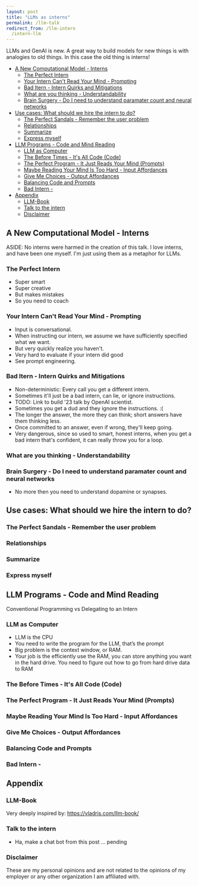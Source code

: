 ```yaml
---
layout: post
title: "LLMs as interns"
permalink: /llm-talk
redirect_from: /llm-intern
  /intern-llm
---
```


LLMs and GenAI is new. A great way to build models for new things is with analogies to old things. In this case the old thing is interns!

<!-- prettier-ignore-start -->
<!-- vim-markdown-toc GFM -->

- [A New Computational Model - Interns](#a-new-computational-model---interns)
    - [The Perfect Intern](#the-perfect-intern)
    - [Your Intern Can't Read Your Mind - Prompting](#your-intern-cant-read-your-mind---prompting)
    - [Bad Itern - Intern Quirks and Mitigations](#bad-itern---intern-quirks-and-mitigations)
    - [What are you thinking - Understandability](#what-are-you-thinking---understandability)
    - [Brain Surgery - Do I need to understand paramater count and neural networks](#brain-surgery---do-i-need-to-understand-paramater-count-and-neural-networks)
- [Use cases: What should we hire the intern to do?](#use-cases-what-should-we-hire-the-intern-to-do)
    - [The Perfect Sandals - Remember the user problem](#the-perfect-sandals---remember-the-user-problem)
    - [Relationships](#relationships)
    - [Summarize](#summarize)
    - [Express myself](#express-myself)
- [LLM Programs - Code and Mind Reading](#llm-programs---code-and-mind-reading)
    - [LLM as Computer](#llm-as-computer)
    - [The Before Times - It's All Code (Code)](#the-before-times---its-all-code-code)
    - [The Perfect Program - It Just Reads Your Mind (Prompts)](#the-perfect-program---it-just-reads-your-mind-prompts)
    - [Maybe Reading Your Mind Is Too Hard - Input Affordances](#maybe-reading-your-mind-is-too-hard---input-affordances)
    - [Give Me Choices - Output Affordances](#give-me-choices---output-affordances)
    - [Balancing Code and Prompts](#balancing-code-and-prompts)
    - [Bad Intern -](#bad-intern--)
- [Appendix](#appendix)
    - [LLM-Book](#llm-book)
    - [Talk to the intern](#talk-to-the-intern)
    - [Disclaimer](#disclaimer)

<!-- vim-markdown-toc -->
<!-- prettier-ignore-end -->

## A New Computational Model - Interns

ASIDE: No interns were harmed in the creation of this talk. I love interns, and have been one myself. I'm just using them as a metaphor for LLMs.

### The Perfect Intern

- Super smart
- Super creative
- But makes mistakes
- So you need to coach

### Your Intern Can't Read Your Mind - Prompting

- Input is conversational.
- When instructing our intern, we assume we have sufficiently specified what we want.
- But very quickly realize you haven't.
- Very hard to evaluate if your intern did good
- See prompt engineering.

### Bad Itern - Intern Quirks and Mitigations

- Non-deterministic: Every call you get a different intern.
- Sometimes it'll just be a bad intern, can lie, or ignore instructions.
- TODO: Link to build '23 talk by OpenAI scientist.
- Sometimes you get a dud and they ignore the instructions. :(
- The longer the answer, the more they can think; short answers have them thinking less.
- Once committed to an answer, even if wrong, they'll keep going.
- Very dangerous, since so used to smart, honest interns, when you get a bad intern that's confident, it can really throw you for a loop.

### What are you thinking - Understandability

### Brain Surgery - Do I need to understand paramater count and neural networks

- No more then you need to understand dopamine or synapses.

## Use cases: What should we hire the intern to do?

### The Perfect Sandals - Remember the user problem

### Relationships

### Summarize

### Express myself

## LLM Programs - Code and Mind Reading

Conventional Programming vs Delegating to an Intern

### LLM as Computer

- LLM is the CPU
- You need to write the program for the LLM, that’s the prompt
- Big problem is the context window, or RAM.
- Your job is the efficiently use the RAM, you can store anything you want in the hard drive. You need to figure out how to go from hard drive data to RAM

### The Before Times - It's All Code (Code)

### The Perfect Program - It Just Reads Your Mind (Prompts)

### Maybe Reading Your Mind Is Too Hard - Input Affordances

### Give Me Choices - Output Affordances

### Balancing Code and Prompts

### Bad Intern -

## Appendix

### LLM-Book

Very deeply inspired by: <https://vladris.com/llm-book/>

### Talk to the intern

- Ha, make a chat bot from this post ... pending

### Disclaimer

These are my personal opinions and are not related to the opinions of my employer or any other organization I am affiliated with.

